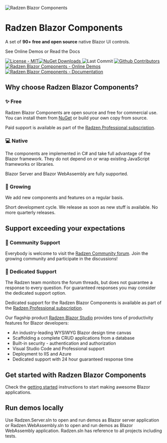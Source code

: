 ![Radzen Blazor Components](https://raw.githubusercontent.com/radzenhq/radzen-blazor/master/RadzenBlazorDemos/wwwroot/images/radzen-blazor-components.png)

Radzen Blazor Components
========================

A set of **90+ free and open source** native Blazor UI controls.

See Online Demos or Read the Docs

 [![License - MIT](https://img.shields.io/github/license/radzenhq/radzen-blazor?logo=github&style=for-the-badge)](https://github.com/radzenhq/radzen-blazor/blob/master/LICENSE)[![NuGet Downloads](https://img.shields.io/nuget/dt/Radzen.Blazor?color=%232694F9&label=nuget%20downloads&logo=nuget&style=for-the-badge) ](https://www.nuget.org/packages/Radzen.Blazor)![Last Commit](https://img.shields.io/github/last-commit/radzenhq/radzen-blazor?logo=github&style=for-the-badge) [![Github Contributors](https://img.shields.io/github/contributors/radzenhq/radzen-blazor?logo=github&style=for-the-badge) ](https://github.com/radzenhq/radzen-blazor/graphs/contributors)[![Radzen Blazor Components - Online Demos](https://img.shields.io/badge/demos-online-brightgreen?color=%232694F9&logo=blazor&style=for-the-badge) ](https://blazor.radzen.com)[![Radzen Blazor Components - Documentation](https://img.shields.io/badge/docs-online-brightgreen?color=%232694F9&logo=blazor&style=for-the-badge)](https://blazor.radzen.com/docs)

## Why choose Radzen Blazor Components?

### :sparkles: Free

Radzen Blazor Components are open source and free for commercial use. You can install them from [NuGet](https://www.nuget.org/packages/Radzen.Blazor) or build your own copy from source.

Paid support is available as part of the [Radzen Professional subscription](https://www.radzen.com/blazor-studio/pricing/).

### :computer: Native

The components are implemented in C# and take full advantage of the Blazor framework. They do not depend on or wrap existing JavaScript frameworks or libraries.

Blazor Server and Blazor WebAssembly are fully supported.

### :seedling: Growing

We add new components and features on a regular basis.

Short development cycle. We release as soon as new stuff is available. No more quarterly releases.

## Support exceeding your expectations

### :speech_balloon: Community Support
Everybody is welcome to visit the [Radzen Community forum](https://forum.radzen.com/). Join the growing community and participate in the discussions!

### :dart: Dedicated Support

The Radzen team monitors the forum threads, but does not guarantee a response to every question. For guaranteed responses you may consider the dedicated support option.

Dedicated support for the Radzen Blazor Components is available as part of the [Radzen Professional subscription](https://www.radzen.com/blazor-studio/pricing/).

Our flagship product [Radzen Blazor Studio](https://www.radzen.com/blazor-studio/) provides tons of productivity features for Blazor developers:
- An industry-leading WYSIWYG Blazor design time canvas
- Scaffolding a complete CRUD applications from a database
- Built-in security - authentication and authorization
- Visual Studio Code and Professional support
- Deployment to IIS and Azure
- Dedicated support with 24 hour guaranteed response time

## Get started with Radzen Blazor Components

Check the [getting started](https://blazor.radzen.com/getting-started) instructions to start making awesome Blazor applications.

## Run demos locally

Use Radzen.Server.sln to open and run demos as Blazor server application or Radzen.WebAssembly.sln to open and run demos as Blazor WebAssembly application. Radzen.sln has reference to all projects including tests.
